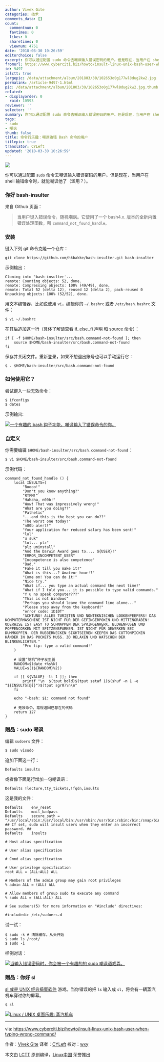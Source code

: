 ```yaml
---
author: Vivek Gite
categories: 技术
comments_data: []
count:
  commentnum: 0
  favtimes: 0
  likes: 0
  sharetimes: 0
  viewnum: 4751
date: '2018-03-30 10:26:59'
editorchoice: false
excerpt: 你可以通过配置 sudo 命令去嘲讽输入错误密码的用户。但是现在，当用户在 shell 输错命令时，就能嘲讽他了（滥用？）。
fromurl: https://www.cyberciti.biz/howto/insult-linux-unix-bash-user-when-typing-wrong-command/
id: 9497
islctt: true
largepic: /data/attachment/album/201803/30/102653o0g177wl8dug2kw2.jpg
permalink: /article-9497-1.html
pic: /data/attachment/album/201803/30/102653o0g177wl8dug2kw2.jpg.thumb.jpg
related:
- displayorder: 0
  raid: 10593
reviewer: ''
selector: ''
summary: 你可以通过配置 sudo 命令去嘲讽输入错误密码的用户。但是现在，当用户在 shell 输错命令时，就能嘲讽他了（滥用？）。
tags:
- sudo
- 嘲讽
thumb: false
title: 命令行乐趣：嘲讽输错 Bash 命令的用户
titlepic: true
translator: CYLeft
updated: '2018-03-30 10:26:59'
---
```


![](/data/attachment/album/201803/30/102653o0g177wl8dug2kw2.jpg)


你可以通过配置 `sudo` 命令去嘲讽输入错误密码的用户。但是现在，当用户在 shell 输错命令时，就能嘲讽他了（滥用？）。


### 你好 bash-insulter


来自 Github 页面：



> 
> 当用户键入错误命令，随机嘲讽。它使用了一个 bash4.x. 版本的全新内置错误处理函数，叫 `command_not_found_handle`。
> 
> 
> 


### 安装


键入下列 git 命令克隆一个仓库：



```
git clone https://github.com/hkbakke/bash-insulter.git bash-insulter

```

示例输出：



```
Cloning into 'bash-insulter'...
remote: Counting objects: 52, done.
remote: Compressing objects: 100% (49/49), done.
remote: Total 52 (delta 12), reused 12 (delta 2), pack-reused 0
Unpacking objects: 100% (52/52), done.

```

用文本编辑器，比如说使用 `vi`，编辑你的 `~/.bashrc` 或者 `/etc/bash.bashrc` 文件：



```
$ vi ~/.bashrc

```

在其后追加这一行（具体了解请查看 [if..else..fi 声明](https://bash.cyberciti.biz/guide/If..else..fi) 和 [source 命令](https://bash.cyberciti.biz/guide/Source_command)）：



```
if [ -f $HOME/bash-insulter/src/bash.command-not-found ]; then
    source $HOME/bash-insulter/src/bash.command-not-found
fi

```

保存并关闭文件。重新登录，如果不想退出账号也可以手动运行它：



```
$ . $HOME/bash-insulter/src/bash.command-not-found

```

### 如何使用它？


尝试键入一些无效命令：



```
$ ifconfigs
$ dates

```

示例输出:


[![一个有趣的 bash 钩子功能，嘲讽输入了错误命令的你。](/data/attachment/album/201803/30/102702uazyc5tf7qmhcccy.jpg)](https://www.cyberciti.biz/media/new/cms/2017/11/bash-insulter-Insults-the-user-when-typing-wrong-command.jpg)


### 自定义


你需要编辑 `$HOME/bash-insulter/src/bash.command-not-found`：



```
$ vi $HOME/bash-insulter/src/bash.command-not-found

```

示例代码：



```
command_not_found_handle () {
    local INSULTS=(
        "Boooo!"
        "Don't you know anything?"
        "RTFM!"
        "Hahaha, n00b!"
        "Wow! That was impressively wrong!"
        "What are you doing??"
        "Pathetic"
        "...and this is the best you can do??"
        "The worst one today!"
        "n00b alert!"
        "Your application for reduced salary has been sent!"
        "lol"
        "u suk"
        "lol... plz"
        "plz uninstall"
        "And the Darwin Award goes to.... ${USER}!"
        "ERROR_INCOMPETENT_USER"
        "Incompetence is also competence"
        "Bad."
        "Fake it till you make it!"
        "What is this...? Amateur hour!?"
        "Come on! You can do it!"
        "Nice try."
        "What if... you type an actual command the next time!"
        "What if I told you... it is possible to type valid commands."
        "Y u no speak computer???"
        "This is not Windows"
        "Perhaps you should leave the command line alone..."
        "Please step away from the keyboard!"
        "error code: 1D10T"
        "ACHTUNG! ALLES TURISTEN UND NONTEKNISCHEN LOOKENPEEPERS! DAS KOMPUTERMASCHINE IST NICHT FÜR DER GEFINGERPOKEN UND MITTENGRABEN! ODERWISE IST EASY TO SCHNAPPEN DER SPRINGENWERK, BLOWENFUSEN UND POPPENCORKEN MIT SPITZENSPARKEN. IST NICHT FÜR GEWERKEN BEI DUMMKOPFEN. DER RUBBERNECKEN SIGHTSEEREN KEEPEN DAS COTTONPICKEN HÄNDER IN DAS POCKETS MUSS. ZO RELAXEN UND WATSCHEN DER BLINKENLICHTEN."
        "Pro tip: type a valid command!"
    )

    # 设置“随机”种子发生器 
    RANDOM=$(date +%s%N)
    VALUE=$((${RANDOM}%2))

    if [[ ${VALUE} -lt 1 ]]; then
        printf "\n  $(tput bold)$(tput setaf 1)$(shuf -n 1 -e "${INSULTS[@]}")$(tput sgr0)\n\n"
    fi

    echo "-bash: $1: command not found"

    # 无效命令，常规返回已存在的代码
    return 127
}

```

### 赠品：sudo 嘲讽


编辑 `sudoers` 文件：



```
$ sudo visudo

```

追加下面这一行：



```
Defaults insults

```

或者像下面尾行增加一句嘲讽语：



```
Defaults !lecture,tty_tickets,!fqdn,insults

```

这是我的文件：



```
Defaults    env_reset
Defaults    mail_badpass
Defaults    secure_path = "/usr/local/sbin:/usr/local/bin:/usr/sbin:/usr/bin:/sbin:/bin:/snap/bin"
## If set, sudo will insult users when they enter an incorrect password. ##
Defaults    insults

# Host alias specification

# User alias specification

# Cmnd alias specification

# User privilege specification
root ALL = (ALL:ALL) ALL

# Members of the admin group may gain root privileges
% admin ALL = (ALL) ALL   

# Allow members of group sudo to execute any command
% sudo ALL = (ALL:ALL) ALL   

# See sudoers(5) for more information on "#include" directives:

#includedir /etc/sudoers.d

```

试一试：



```
$ sudo -k # 清除缓存，从头开始
$ sudo ls /root/
$ sudo -i

```

样例对话：


[![当输入错误密码时，你会被一个有趣的的 sudo 嘲讽语戏弄。](/data/attachment/album/201803/30/102702kp19pqb2egl8hlw2.jpg)](https://www.cyberciti.biz/media/new/cms/2017/11/sudo-insults.jpg)


### 赠品：你好 sl


[sl 或是 UNIX 经典捣蛋软件](https://www.cyberciti.biz/tips/displays-animations-when-accidentally-you-type-sl-instead-of-ls.html) 游戏。当你错误的把 `ls` 输入成 `sl`，将会有一辆蒸汽机车穿过你的屏幕。



```
$ sl

```

[![Linux / UNIX 桌面乐趣: 蒸汽机车](/data/attachment/album/201803/30/102703s739gw183ll5454a.png)](https://www.cyberciti.biz/tips/displays-animations-when-accidentally-you-type-sl-instead-of-ls.html)




---


via: <https://www.cyberciti.biz/howto/insult-linux-unix-bash-user-when-typing-wrong-command/>


作者：[Vivek Gite](https://www.cyberciti.biz) 译者：[CYLeft](https://github.com/CYLeft) 校对：[wxy](https://github.com/wxy)


本文由 [LCTT](https://github.com/LCTT/TranslateProject) 原创编译，[Linux中国](https://linux.cn/) 荣誉推出